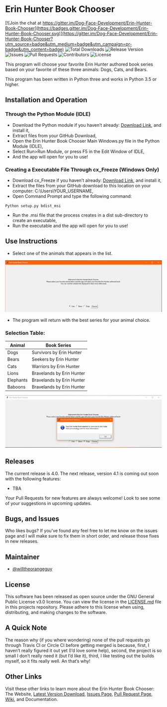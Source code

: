 # Erin Hunter Book Chooser

[![Join the chat at https://gitter.im/Dog-Face-Development/Erin-Hunter-Book-Chooser](https://badges.gitter.im/Dog-Face-Development/Erin-Hunter-Book-Chooser.svg)](https://gitter.im/Dog-Face-Development/Erin-Hunter-Book-Chooser?utm_source=badge&utm_medium=badge&utm_campaign=pr-badge&utm_content=badge)
![Total Downloads](https://img.shields.io/github/downloads/Dog-Face-Development/Erin-Hunter-Book-Chooser/total.svg)
![Release Version](https://img.shields.io/github/release/Dog-Face-Development/Erin-Hunter-Book-Chooser.svg)
![Issues](https://img.shields.io/github/issues/Dog-Face-Development/Erin-Hunter-Book-Chooser.svg)
![Pull Requests](https://img.shields.io/github/issues-pr/Dog-Face-Development/Erin-Hunter-Book-Chooser.svg)
![Contributors](https://img.shields.io/github/contributors/Dog-Face-Development/Erin-Hunter-Book-Chooser.svg)
![License](https://img.shields.io/github/license/Dog-Face-Development/Erin-Hunter-Book-Chooser.svg)


This program will choose your favorite Erin Hunter authored book series based on your favorite of these three animals: Dogs, Cats, and Bears.

This program has been written in Python three and works in Python 3.5 or higher.


## Installation and Operation

### Through the Python Module (IDLE)
 -	Download the Python module if you haven’t already: [Download Link](https://www.python.org/downloads/), and install it,
 -	Extract files from your GitHub Download,
 -	Open the Erin Hunter Book Chooser Main Windows.py file in the Python Module (IDLE),
 -	Select Run>Run Module, or press F5 in the Edit Window of IDLE,
 -	And the app will open for you to use!

### Creating a Executable File Through cx_Freeze (Windows Only)
-	Download cx_Freeze if you haven’t already: [Download Link](https://pypi.python.org/packages/38/ae/2cf4f13f42d54b01e26b0b713298722b351ca5a2408b2a77953be67ffb25/cx_Freeze-5.0.win32-py3.5.exe#md5=05e531d442cb9e27d093ca1ee37a03f4), and install it,
-	Extract the files from your GitHub download to this location on your computer: C:\Users\YOUR_USERNAME,
-	Open Command Prompt and type the following command:
```
Python setup.py bdist_msi
```
-	Run the .msi file that the process creates in a dist sub-directory to create an executable,
-	Run the executable and the app will open for you to use!


## Use Instructions
- Select one of the animals that appears in the list.

![Starting the Program](https://github.com/Dog-Face-Development/Erin-Hunter-Book-Chooser/blob/master/Screenshot%201.PNG)

- The program will return with the best series for your animal choice.

### Selection Table:

| Animal | Book Series |
|--------|-------------|
| Dogs | Survivors by Erin Hunter |
| Bears | Seekers by Erin Hunter |
| Cats | Warriors by Erin Hunter |
| Lions | Bravelands by Erin Hunter |
| Elephants | Bravelands by Erin Hunter |
| Baboons | Bravelands by Erin Hunter |

![Your Selection Result](https://github.com/Dog-Face-Development/Erin-Hunter-Book-Chooser/blob/master/Screenshot%202.PNG)



## Releases
The current release is 4.0. The next release, version 4.1 is coming out soon with the following features: 
- TBA

Your Pull Requests for new features are always welcome! Look to see some of your suggestions in upcoming updates.


## Bugs, and Issues
Who likes bugs? If you’ve found any feel free to let me know on the issues page and I will make sure to fix them in short order, and release those fixes in new releases.


## Maintainer
- [@willtheorangeguy](https://github.com/willtheorangeguy)


## License
This software has been released as open source under the GNU General Public License v3.0 license. 
You can view the license in the [LICENSE.md](https://github.com/Dog-Face-Development/Erin-Hunter-Book-Chooser/blob/master/LICENSE.md) file in this projects repository.
Please adhere to this license when using, distributing, and making changes to the software.

## A Quick Note
The reason why (if you where wondering) none of the pull requests go through Travis CI or Circle CI before getting merged is because, first, I haven’t really figured it out yet (I’d love some help), second, the project is so small I don’t really need it (but I’d like it), third, I like testing out the builds myself, so it fits really well. An that’s why!


## Other Links
Visit these other links to learn more about the Erin Hunter Book Chooser:
The Website, [Latest Version Download](https://github.com/Dog-Face-Development/Erin-Hunter-Book-Chooser/archive/master.zip), [Issues Page](https://github.com/Dog-Face-Development/Erin-Hunter-Book-Chooser/issues), [Pull Request Page](https://github.com/Dog-Face-Development/Erin-Hunter-Book-Chooser/pulls), [Wiki](https://github.com/Dog-Face-Development/Erin-Hunter-Book-Chooser/wiki), and Documentation.
